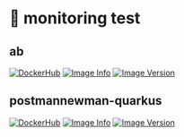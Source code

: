 # :deer: monitoring test

## ab

[![DockerHub](https://img.shields.io/docker/pulls/yurak/ab.svg)](https://hub.docker.com/r/yurak/ab)
[![Image Info](https://images.microbadger.com/badges/image/yurak/ab.svg)](https://microbadger.com/images/yurak/ab)
[![Image Version](https://images.microbadger.com/badges/version/yurak/ab.svg)](https://microbadger.com/images/yurak/ab)

## postmannewman-quarkus

[![DockerHub](https://img.shields.io/docker/pulls/yurak/postmannewman-quarkus.svg)](https://hub.docker.com/r/yurak/postmannewman-quarkus)
[![Image Info](https://images.microbadger.com/badges/image/yurak/postmannewman-quarkus.svg)](https://microbadger.com/images/yurak/postmannewman-quarkus)
[![Image Version](https://images.microbadger.com/badges/version/yurak/postmannewman-quarkus.svg)](https://microbadger.com/images/yurak/postmannewman-quarkus)
